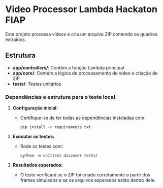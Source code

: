 # Video Processor Lambda Hackaton FIAP

Este projeto processa vídeos e cria um arquivo ZIP contendo os quadros extraídos.

## Estrutura
- **app/controllers/**: Contém a função Lambda principal
- **app/core/**: Contém a lógica de processamento de vídeo e criação de ZIP
- **tests/**: Testes unitários

### Dependências e estrutura para o teste local

1. **Configuração inicial:**
   - Certifique-se de ter todas as dependências instaladas com:
     ```
     pip install -r requirements.txt
     ```

2. **Executar os testes:**
   - Rode os testes com:
     ```
     python -m unittest discover tests/
     ```

3. **Resultados esperados:**
   - O teste verificará se o ZIP foi criado corretamente a partir dos frames simulados e se os arquivos esperados estão dentro dele.


